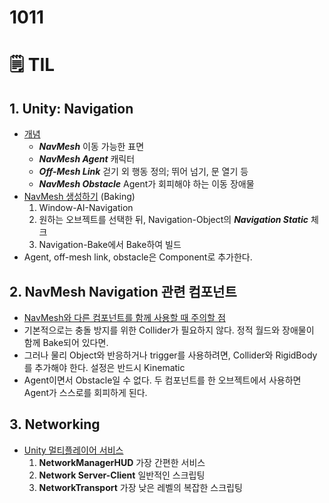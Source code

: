 # 1011

# 🗒️ TIL



## 1. Unity: Navigation

- [개념](https://docs.unity3d.com/kr/2019.4/Manual/nav-NavigationSystem.html)
    - ***NavMesh*** 이동 가능한 표면
    - ***NavMesh Agent*** 캐릭터
    - ***Off-Mesh Link*** 걷기 외 행동 정의; 뛰어 넘기, 문 열기 등
    - ***NavMesh Obstacle*** Agent가 회피해야 하는 이동 장애물
- [NavMesh 생성하기](https://docs.unity3d.com/kr/2019.4/Manual/nav-BuildingNavMesh.html) (Baking)
    1. Window-AI-Navigation
    2. 원하는 오브젝트를 선택한 뒤, Navigation-Object의 ***Navigation Static*** 체크
    3. Navigation-Bake에서 Bake하여 빌드
- Agent, off-mesh link, obstacle은 Component로 추가한다.
    
    


## 2. NavMesh Navigation 관련 컴포넌트

- [NavMesh와 다른 컴포넌트를 함께 사용할 때 주의할 점](https://docs.unity3d.com/kr/2019.4/Manual/nav-MixingComponents.html)
- 기본적으로는 충돌 방지를 위한 Collider가 필요하지 않다. 정적 월드와 장애물이 함께 Bake되어 있다면.
- 그러나 물리 Object와 반응하거나 trigger를 사용하려면, Collider와 RigidBody를 추가해야 한다. 설정은 반드시 Kinematic
- Agent이면서 Obstacle일 수 없다. 두 컴포넌트를 한 오브젝트에서 사용하면 Agent가 스스로를 회피하게 된다.




## 3. Networking

- [Unity 멀티플레이어 서비스](https://docs.unity3d.com/kr/2019.4/Manual/UnityMultiplayerIntegratingOverview.html)
    1. **NetworkManagerHUD** 가장 간편한 서비스
    2. **Network Server-Client** 일반적인 스크립팅
    3. **NetworkTransport** 가장 낮은 레벨의 복잡한 스크립팅
